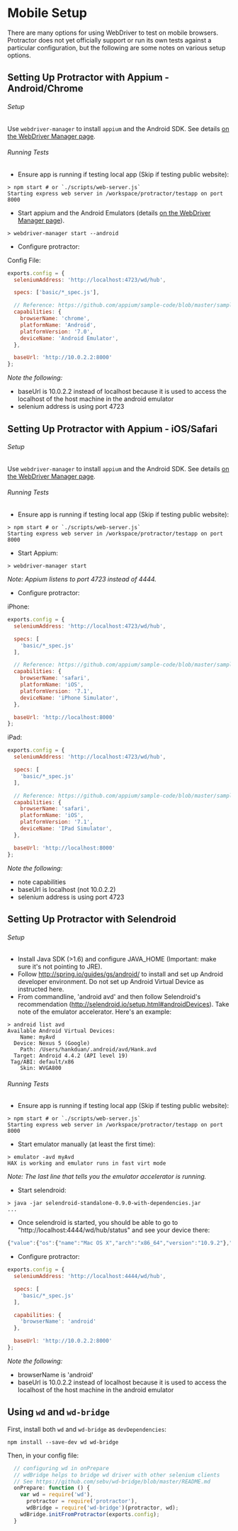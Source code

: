 Mobile Setup
============

There are many options for using WebDriver to test on mobile browsers. Protractor
does not yet officially support or run its own tests against a particular configuration, but the following are some notes on various setup options.

Setting Up Protractor with Appium - Android/Chrome
-------------------------------------
###### Setup

Use `webdriver-manager` to install `appium` and the Android SDK.  See details
[on the WebDriver Manager page](
https://github.com/angular/webdriver-manager/blob/master/docs/mobile.md).

###### Running Tests
*   Ensure app is running if testing local app (Skip if testing public website):

```shell
> npm start # or `./scripts/web-server.js`
Starting express web server in /workspace/protractor/testapp on port 8000
```

*   Start appium and the Android Emulators (details [on the WebDriver Manager
page](https://github.com/angular/webdriver-manager/blob/master/docs/mobile.md)).

```shell
> webdriver-manager start --android
```

*   Configure protractor:

Config File:
```javascript
exports.config = {
  seleniumAddress: 'http://localhost:4723/wd/hub',

  specs: ['basic/*_spec.js'],

  // Reference: https://github.com/appium/sample-code/blob/master/sample-code/examples/node/helpers/caps.js
  capabilities: {
    browserName: 'chrome',
    platformName: 'Android',
    platformVersion: '7.0',
    deviceName: 'Android Emulator',
  },

  baseUrl: 'http://10.0.2.2:8000'
};
```
*Note the following:*
 - baseUrl is 10.0.2.2 instead of localhost because it is used to access the localhost of the host machine in the android emulator
 - selenium address is using port 4723

Setting Up Protractor with Appium - iOS/Safari
-------------------------------------
###### Setup

Use `webdriver-manager` to install `appium` and the Android SDK.  See details
[on the WebDriver Manager page](
https://github.com/angular/webdriver-manager/blob/master/docs/mobile.md).

###### Running Tests
*   Ensure app is running if testing local app (Skip if testing public website):

```shell
> npm start # or `./scripts/web-server.js`
Starting express web server in /workspace/protractor/testapp on port 8000
```

*   Start Appium:

```shell
> webdriver-manager start
```
*Note: Appium listens to port 4723 instead of 4444.*

*   Configure protractor:

iPhone:
```javascript
exports.config = {
  seleniumAddress: 'http://localhost:4723/wd/hub',

  specs: [
    'basic/*_spec.js'
  ],

  // Reference: https://github.com/appium/sample-code/blob/master/sample-code/examples/node/helpers/caps.js
  capabilities: {
    browserName: 'safari',
    platformName: 'iOS',
    platformVersion: '7.1',
    deviceName: 'iPhone Simulator',
  },

  baseUrl: 'http://localhost:8000'
};
```

iPad:
```javascript
exports.config = {
  seleniumAddress: 'http://localhost:4723/wd/hub',

  specs: [
    'basic/*_spec.js'
  ],

  // Reference: https://github.com/appium/sample-code/blob/master/sample-code/examples/node/helpers/caps.js
  capabilities: {
    browserName: 'safari',
    platformName: 'iOS',
    platformVersion: '7.1',
    deviceName: 'IPad Simulator',
  },

  baseUrl: 'http://localhost:8000'
};

```
*Note the following:*
 - note capabilities
 - baseUrl is localhost (not 10.0.2.2)
 - selenium address is using port 4723

Setting Up Protractor with Selendroid
-------------------------------------
###### Setup
*   Install Java SDK (>1.6) and configure JAVA_HOME (Important: make sure it's not pointing to JRE).
*   Follow http://spring.io/guides/gs/android/ to install and set up Android developer environment. Do not set up Android Virtual Device as instructed here.
*   From commandline, 'android avd' and then follow Selendroid's recommendation (http://selendroid.io/setup.html#androidDevices). Take note of the emulator accelerator. Here's an example:

```shell
> android list avd
Available Android Virtual Devices:
    Name: myAvd
  Device: Nexus 5 (Google)
    Path: /Users/hankduan/.android/avd/Hank.avd
  Target: Android 4.4.2 (API level 19)
 Tag/ABI: default/x86
    Skin: WVGA800
```

###### Running Tests
*   Ensure app is running if testing local app (Skip if testing public website):

```shell
> npm start # or `./scripts/web-server.js`
Starting express web server in /workspace/protractor/testapp on port 8000
```

*   Start emulator manually (at least the first time):

```shell
> emulator -avd myAvd
HAX is working and emulator runs in fast virt mode
```

*Note: The last line that tells you the emulator accelerator is running.*
*   Start selendroid:

```shell
> java -jar selendroid-standalone-0.9.0-with-dependencies.jar
...
```

*   Once selendroid is started, you should be able to go to "http://localhost:4444/wd/hub/status" and see your device there:

```javascript
{"value":{"os":{"name":"Mac OS X","arch":"x86_64","version":"10.9.2"},"build":{"browserName":"selendroid","version":"0.9.0"},"supportedDevices":[{"emulator":true,"screenSize":"WVGA800","avdName":"Hank","androidTarget":"ANDROID19"}],"supportedApps":[{"mainActivity":"io.selendroid.androiddriver.WebViewActivity","appId":"io.selendroid.androiddriver:0.9.0","basePackage":"io.selendroid.androiddriver"}]},"status":0}
```

*   Configure protractor:

```javascript
exports.config = {
  seleniumAddress: 'http://localhost:4444/wd/hub',

  specs: [
    'basic/*_spec.js'
  ],

  capabilities: {
    'browserName': 'android'
  },

  baseUrl: 'http://10.0.2.2:8000'
};
```

*Note the following:*
 - browserName is 'android'
 - baseUrl is 10.0.2.2 instead of localhost because it is used to access the localhost of the host machine in the android emulator

Using `wd` and `wd-bridge`
-------------------------------------

First, install both `wd` and
`wd-bridge` as `devDependencies`:

```shell
npm install --save-dev wd wd-bridge
```

Then, in your config file:

```javascript
  // configuring wd in onPrepare
  // wdBridge helps to bridge wd driver with other selenium clients
  // See https://github.com/sebv/wd-bridge/blob/master/README.md
  onPrepare: function () {
    var wd = require('wd'),
      protractor = require('protractor'),
      wdBridge = require('wd-bridge')(protractor, wd);
    wdBridge.initFromProtractor(exports.config);
  }
```

